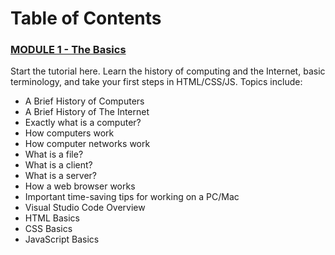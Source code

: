 # Table of Contents
### [MODULE 1 - The Basics](tutorial_module_1/module1_TOC.md)
Start the tutorial here. Learn the history of computing and the Internet, basic terminology, and take your first steps in HTML/CSS/JS.
Topics include:
- A Brief History of Computers
- A Brief History of The Internet
- Exactly what is a computer?
- How computers work
- How computer networks work
- What is a file?
- What is a client?
- What is a server?
- How a web browser works
- Important time-saving tips for working on a PC/Mac
- Visual Studio Code Overview
- HTML Basics
- CSS Basics
- JavaScript Basics
